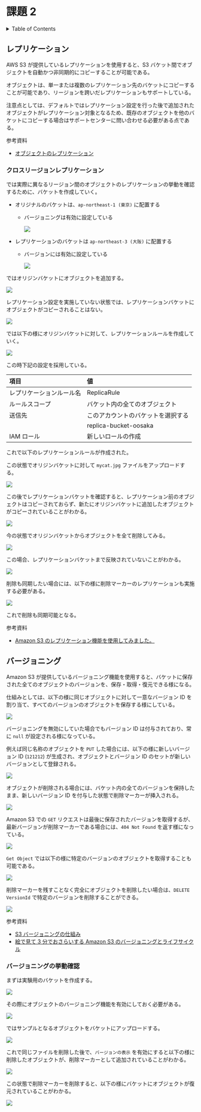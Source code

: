 # 課題 2

<!-- START doctoc generated TOC please keep comment here to allow auto update -->
<!-- DON'T EDIT THIS SECTION, INSTEAD RE-RUN doctoc TO UPDATE -->
<details>
<summary>Table of Contents</summary>

- [レプリケーション](#%E3%83%AC%E3%83%97%E3%83%AA%E3%82%B1%E3%83%BC%E3%82%B7%E3%83%A7%E3%83%B3)
  - [クロスリージョンレプリケーション](#%E3%82%AF%E3%83%AD%E3%82%B9%E3%83%AA%E3%83%BC%E3%82%B8%E3%83%A7%E3%83%B3%E3%83%AC%E3%83%97%E3%83%AA%E3%82%B1%E3%83%BC%E3%82%B7%E3%83%A7%E3%83%B3)
- [バージョニング](#%E3%83%90%E3%83%BC%E3%82%B8%E3%83%A7%E3%83%8B%E3%83%B3%E3%82%B0)
  - [バージョニングの挙動確認](#%E3%83%90%E3%83%BC%E3%82%B8%E3%83%A7%E3%83%8B%E3%83%B3%E3%82%B0%E3%81%AE%E6%8C%99%E5%8B%95%E7%A2%BA%E8%AA%8D)

</details>
<!-- END doctoc generated TOC please keep comment here to allow auto update -->

## レプリケーション

AWS S3 が提供しているレプリケーションを使用すると、S3 バケット間でオブジェクトを自動かつ非同期的にコピーすることが可能である。

オブジェクトは、単一または複数のレプリケーション先のバケットにコピーすることが可能であり、リージョンを跨いだレプリケーションもサポートしている。

注意点としては、デフォルトではレプリケーション設定を行った後で追加されたオブジェクトがレプリケーション対象となるため、既存のオブジェクトを他のバケットにコピーする場合はサポートセンターに問い合わせる必要がある点である。

参考資料

- [オブジェクトのレプリケーション](https://docs.aws.amazon.com/ja_jp/AmazonS3/latest/userguide/replication.html)

### クロスリージョンレプリケーション

では実際に異なるリージョン間のオブジェクトのレプリケーションの挙動を確認するために、バケットを作成していく。

- オリジナルのバケットは、`ap-northeast-1 (東京)` に配置する

  - バージョニングは有効に設定している

    ![](assets/create-origin-bucket.png)

- レプリケーションのバケットは `ap-northeast-3 (大阪)` に配置する

  - バージョンには有効に設定している

    ![](assets/create-replica-bucket.png)

ではオリジンバケットにオブジェクトを追加する。

![](assets/add-object-to-origin.png)

レプリケーション設定を実施していない状態では、レプリケーションバケットにオブジェクトがコピーされることはない。

![](assets/not-copy-to-replica.png)

では以下の様にオリジンバケットに対して、レプリケーションルールを作成していく。

![](assets/create-replication-rule.png)

この時下記の設定を採用している。

| 項目                     | 値                                 |
| :----------------------- | :--------------------------------- |
| レプリケーションルール名 | ReplicaRule                        |
| ルールスコープ           | バケット内の全てのオブジェクト     |
| 送信先                   | このアカウントのバケットを選択する |
|                          | replica-bucket-oosaka              |
| IAM ロール               | 新しいロールの作成                 |

これで以下のレプリケーションルールが作成された。

この状態でオリジンバケットに対して `mycat.jpg` ファイルをアップロードする。

![](assets/add-object2-to-origin.png)

この後でレプリケーションバケットを確認すると、レプリケーション前のオブジェクトはコピーされておらず、新たにオリジンバケットに追加したオブジェクトがコピーされていることがわかる。

![](assets/copy-object2-to-replica.png)

今の状態でオリジンバケットからオブジェクトを全て削除してみる。

![](assets/delete-object2-from-origin.png)

この場合、レプリケーションバケットまで反映されていないことがわかる。

![](assets/not-delete-object2.png)

削除も同期したい場合には、以下の様に削除マーカーのレプリケーションも実施する必要がある。

![](assets/add-delete-rule.png)

これで削除も同期可能となる。

参考資料

- [Amazon S3 のレプリケーション機能を使用してみました。](https://dev.classmethod.jp/articles/lim-s3-replication/)

## バージョニング

Amazon S3 が提供しているバージョニング機能を使用すると、バケットに保存された全てのオブジェクトのバージョンを、保存・取得・復元できる様になる。

仕組みとしては、以下の様に同じオブジェクトに対して一意なバージョン ID を割り当て、すべてのバージョンのオブジェクトを保存する様にしている。

![](https://docs.aws.amazon.com/ja_jp/ja_jp/AmazonS3/latest/userguide/images/versioning_Enabled.png)

バージョニングを無効にしていた場合でもバージョン ID は付与されており、常に `null` が設定される様になっている。

例えば同じ名称のオブジェクトを `PUT` した場合には、以下の様に新しいバージョン ID (`121212`) が生成され、オブジェクトとバージョン ID のセットが新しいバージョンとして登録される。

![](https://docs.aws.amazon.com/ja_jp/ja_jp/AmazonS3/latest/userguide/images/versioning_PUT_versionEnabled3.png)

オブジェクトが削除される場合には、バケット内の全てのバージョンを保持したまま、新しいバージョン ID を付与した状態で削除マーカーが挿入される。

![](htps://docs.aws.amazon.com/ja_jp/ja_jp/AmazonS3/latest/userguide/images/versioning_DELETE_versioningEnabled.png)

Amazon S3 での `GET` リクエストは最後に保存されたバージョンを取得するが、最新バージョンが削除マーカーである場合には、`404 Not Found` を返す様になっている。

![](https://docs.aws.amazon.com/ja_jp/ja_jp/AmazonS3/latest/userguide/images/versioning_DELETE_NoObjectFound2.png)

`Get Object` では以下の様に特定のバージョンのオブジェクトを取得することも可能である。

![](https://docs.aws.amazon.com/ja_jp/ja_jp/AmazonS3/latest/userguide/images/versioning_GET_Versioned3.png)

削除マーカーを残すことなく完全にオブジェクトを削除したい場合は、`DELETE VersionId` で特定のバージョンを削除することができる。

![](https://docs.aws.amazon.com/ja_jp/ja_jp/AmazonS3/latest/userguide/images/versioning_DELETE_versioningEnabled2.png)

参考資料

- [S3 バージョニングの仕組み](https://docs.aws.amazon.com/ja_jp/ja_jp/AmazonS3/latest/userguide/versioning-workflows.html)
- [絵で見て 3 分でおさらいする Amazon S3 のバージョニングとライフサイクル](https://dev.classmethod.jp/articles/3minutes-s3-versioning-lifecycle/#toc-9)

### バージョニングの挙動確認

まずは実験用のバケットを作成する。

![](assets/create-versioning-bucket.png)

その際にオブジェクトのバージョニング機能を有効にしておく必要がある。

![](assets/on-versioning.png)

ではサンプルとなるオブジェクトをバケットにアップロードする。

![](assets/upload-version-object.png)

これで同じファイルを削除した後で、`バージョンの表示` を有効にすると以下の様に削除したオブジェクトが、削除マーカーとして追加されていることがわかる。

![](assets/check-delete-marker.png)

この状態で削除マーカーを削除すると、以下の様にバケットにオブジェクトが復元されていることがわかる。

![](assets/restore-versioning-object.png)

